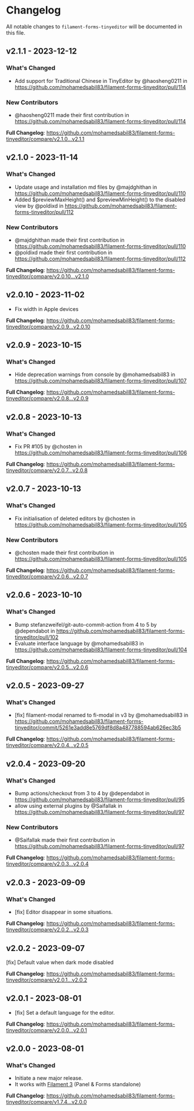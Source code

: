 # Changelog

All notable changes to `filament-forms-tinyeditor` will be documented in this file.

## v2.1.1 - 2023-12-12

### What's Changed

* Add support for Traditional Chinese in TinyEditor by @haosheng0211 in https://github.com/mohamedsabil83/filament-forms-tinyeditor/pull/114

### New Contributors

* @haosheng0211 made their first contribution in https://github.com/mohamedsabil83/filament-forms-tinyeditor/pull/114

**Full Changelog**: https://github.com/mohamedsabil83/filament-forms-tinyeditor/compare/v2.1.0...v2.1.1

## v2.1.0 - 2023-11-14

### What's Changed

- Update usage and installation md files by @majdghithan in https://github.com/mohamedsabil83/filament-forms-tinyeditor/pull/110
- Added $previewMaxHeight() and $previewMinHeight() to the disabled view by @poldixd in https://github.com/mohamedsabil83/filament-forms-tinyeditor/pull/112

### New Contributors

- @majdghithan made their first contribution in https://github.com/mohamedsabil83/filament-forms-tinyeditor/pull/110
- @poldixd made their first contribution in https://github.com/mohamedsabil83/filament-forms-tinyeditor/pull/112

**Full Changelog**: https://github.com/mohamedsabil83/filament-forms-tinyeditor/compare/v2.0.10...v2.1.0

## v2.0.10 - 2023-11-02

- Fix width in Apple devices

**Full Changelog**: https://github.com/mohamedsabil83/filament-forms-tinyeditor/compare/v2.0.9...v2.0.10

## v2.0.9 - 2023-10-15

### What's Changed

- Hide deprecation warnings from console by @mohamedsabil83 in https://github.com/mohamedsabil83/filament-forms-tinyeditor/pull/107

**Full Changelog**: https://github.com/mohamedsabil83/filament-forms-tinyeditor/compare/v2.0.8...v2.0.9

## v2.0.8 - 2023-10-13

### What's Changed

- Fix PR #105 by @chosten in https://github.com/mohamedsabil83/filament-forms-tinyeditor/pull/106

**Full Changelog**: https://github.com/mohamedsabil83/filament-forms-tinyeditor/compare/v2.0.7...v2.0.8

## v2.0.7 - 2023-10-13

### What's Changed

- Fix initialisation of deleted editors by @chosten in https://github.com/mohamedsabil83/filament-forms-tinyeditor/pull/105

### New Contributors

- @chosten made their first contribution in https://github.com/mohamedsabil83/filament-forms-tinyeditor/pull/105

**Full Changelog**: https://github.com/mohamedsabil83/filament-forms-tinyeditor/compare/v2.0.6...v2.0.7

## v2.0.6 - 2023-10-10

### What's Changed

- Bump stefanzweifel/git-auto-commit-action from 4 to 5 by @dependabot in https://github.com/mohamedsabil83/filament-forms-tinyeditor/pull/102
- Evaluate interface language by @mohamedsabil83 in https://github.com/mohamedsabil83/filament-forms-tinyeditor/pull/104

**Full Changelog**: https://github.com/mohamedsabil83/filament-forms-tinyeditor/compare/v2.0.5...v2.0.6

## v2.0.5 - 2023-09-27

### What's Changed

- [fix] filament-modal renamed to fi-modal in v3 by @mohamedsabil83 in https://github.com/mohamedsabil83/filament-forms-tinyeditor/commit/5261e3add8e5769df8d8a487788594ab626ec3b5

**Full Changelog**: https://github.com/mohamedsabil83/filament-forms-tinyeditor/compare/v2.0.4...v2.0.5

## v2.0.4 - 2023-09-20

### What's Changed

- Bump actions/checkout from 3 to 4 by @dependabot in https://github.com/mohamedsabil83/filament-forms-tinyeditor/pull/95
- allow using external plugins by @Saifallak in https://github.com/mohamedsabil83/filament-forms-tinyeditor/pull/97

### New Contributors

- @Saifallak made their first contribution in https://github.com/mohamedsabil83/filament-forms-tinyeditor/pull/97

**Full Changelog**: https://github.com/mohamedsabil83/filament-forms-tinyeditor/compare/v2.0.3...v2.0.4

## v2.0.3 - 2023-09-09

### What's Changed

- [fix] Editor disappear in some situations.

**Full Changelog**: https://github.com/mohamedsabil83/filament-forms-tinyeditor/compare/v2.0.2...v2.0.3

## v2.0.2 - 2023-09-07

[fix] Default value when dark mode disabled

**Full Changelog**: https://github.com/mohamedsabil83/filament-forms-tinyeditor/compare/v2.0.1...v2.0.2

## v2.0.1 - 2023-08-01

- [fix] Set a default language for the editor.

**Full Changelog**: https://github.com/mohamedsabil83/filament-forms-tinyeditor/compare/v2.0.0...v2.0.1

## v2.0.0 - 2023-08-01

### What's Changed

- Initiate a new major release.
- It works with [Filament 3](https://filamentphp.com) (Panel & Forms standalone)

**Full Changelog**: https://github.com/mohamedsabil83/filament-forms-tinyeditor/compare/v1.7.4...v2.0.0
